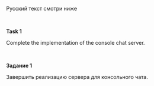 Русский текст смотри ниже

<br/>

**Task 1**

Complete the implementation of the console chat server.
  

<br/>

**Задание 1**

Завершить реализацию сервера для консольного чата.

<br/>

